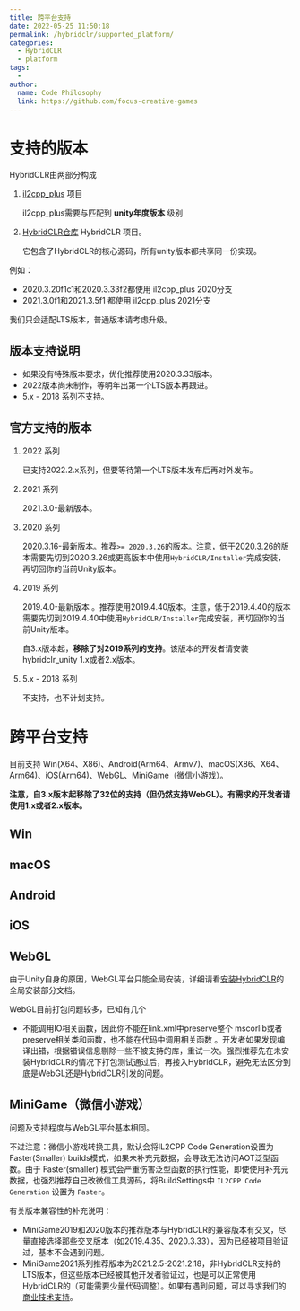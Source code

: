 ```yaml
---
title: 跨平台支持
date: 2022-05-25 11:50:18
permalink: /hybridclr/supported_platform/
categories:
  - HybridCLR
  - platform
tags:
  - 
author: 
  name: Code Philosophy
  link: https://github.com/focus-creative-games
---
```


# 支持的版本

HybridCLR由两部分构成

1. [il2cpp_plus](https://github.com/focus-creative-games/il2cpp_plus) 项目

    il2cpp_plus需要与匹配到 **unity年度版本** 级别

2. [HybridCLR仓库](https://github.com/focus-creative-games/hybridclr) HybridCLR 项目。 

    它包含了HybridCLR的核心源码，所有unity版本都共享同一份实现。

例如：

- 2020.3.20f1c1和2020.3.33f2都使用 il2cpp_plus 2020分支
- 2021.3.0f1和2021.3.5f1 都使用 il2cpp_plus 2021分支


我们只会适配LTS版本，普通版本请考虑升级。

## 版本支持说明

- 如果没有特殊版本要求，优化推荐使用2020.3.33版本。
- 2022版本尚未制作，等明年出第一个LTS版本再跟进。
- 5.x - 2018 系列不支持。


## 官方支持的版本

1. 2022 系列

    已支持2022.2.x系列，但要等待第一个LTS版本发布后再对外发布。

2. 2021 系列

    2021.3.0-最新版本。

3. 2020 系列

    2020.3.16-最新版本。推荐`>= 2020.3.26`的版本。注意，低于2020.3.26的版本需要先切到2020.3.26或更高版本中使用`HybridCLR/Installer`完成安装，再切回你的当前Unity版本。

4. 2019 系列

    2019.4.0-最新版本 。推荐使用2019.4.40版本。注意，低于2019.4.40的版本需要先切到2019.4.40中使用`HybridCLR/Installer`完成安装，再切回你的当前Unity版本。

    自3.x版本起，**移除了对2019系列的支持**。该版本的开发者请安装 hybridclr_unity 1.x或者2.x版本。

5. 5.x - 2018 系列

    不支持，也不计划支持。



# 跨平台支持

目前支持 Win(X64、X86)、Android(Arm64、Armv7)、macOS(X86、X64、Arm64)、iOS(Arm64)、WebGL、MiniGame（微信小游戏）。

**注意，自3.x版本起移除了32位的支持（但仍然支持WebGL）。有需求的开发者请使用1.x或者2.x版本。**

## Win


## macOS


## Android

## iOS


## WebGL

由于Unity自身的原因，WebGL平台只能全局安装，详细请看[安装HybridCLR](/hybridclr/install/)的全局安装部分文档。

WebGL目前打包问题较多，已知有几个

- 不能调用IO相关函数，因此你不能在link.xml中preserve整个 mscorlib或者preserve相关类和函数，也不能在代码中调用相关函数 。开发者如果发现编译出错，根据错误信息剔除一些不被支持的库，重试一次。强烈推荐先在未安装HybridCLR的情况下打包测试通过后，再接入HybridCLR，避免无法区分到底是WebGL还是HybridCLR引发的问题。

## MiniGame（微信小游戏）

问题及支持程度与WebGL平台基本相同。

不过注意：微信小游戏转换工具，默认会将IL2CPP Code Generation设置为Faster(Smaller) builds模式，如果未补充元数据，会导致无法访问AOT泛型函数。由于 Faster(smaller) 模式会严重伤害泛型函数的执行性能，即使使用补充元数据，也强烈推荐自己改微信工具源码，将BuildSettings中 `IL2CPP Code Generation` 设置为 `Faster`。

有关版本兼容性的补充说明：

- MiniGame2019和2020版本的推荐版本与HybridCLR的兼容版本有交叉，尽量直接选择那些交叉版本（如2019.4.35、2020.3.33），因为已经被项目验证过，基本不会遇到问题。
- MiniGame2021系列推荐版本为2021.2.5-2021.2.18，非HybridCLR支持的LTS版本，但这些版本已经被其他开发者验证过，也是可以正常使用HybridCLR的（可能需要少量代码调整）。如果有遇到问题，可以寻求我们的[商业技术支持](/hybridclr/price/)。
